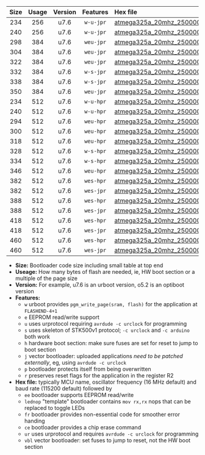 |Size|Usage|Version|Features|Hex file|
|:-:|:-:|:-:|:-:|:--|
|234|256|u7.6|`w-u-jpr`|[atmega325a_20mhz_250000bps_ur_vbl.hex](https://raw.githubusercontent.com/stefanrueger/urboot/main/atmega325a_20mhz_250000bps_ur_vbl.hex)|
|240|256|u7.6|`w-u-jpr`|[atmega325a_20mhz_250000bps_lednop_ur_vbl.hex](https://raw.githubusercontent.com/stefanrueger/urboot/main/atmega325a_20mhz_250000bps_lednop_ur_vbl.hex)|
|298|384|u7.6|`weu-jpr`|[atmega325a_20mhz_250000bps_ee_ur_vbl.hex](https://raw.githubusercontent.com/stefanrueger/urboot/main/atmega325a_20mhz_250000bps_ee_ur_vbl.hex)|
|304|384|u7.6|`weu-jpr`|[atmega325a_20mhz_250000bps_ee_lednop_ur_vbl.hex](https://raw.githubusercontent.com/stefanrueger/urboot/main/atmega325a_20mhz_250000bps_ee_lednop_ur_vbl.hex)|
|322|384|u7.6|`weu-jpr`|[atmega325a_20mhz_250000bps_ee_lednop_fr_ur_vbl.hex](https://raw.githubusercontent.com/stefanrueger/urboot/main/atmega325a_20mhz_250000bps_ee_lednop_fr_ur_vbl.hex)|
|332|384|u7.6|`w-s-jpr`|[atmega325a_20mhz_250000bps_vbl.hex](https://raw.githubusercontent.com/stefanrueger/urboot/main/atmega325a_20mhz_250000bps_vbl.hex)|
|338|384|u7.6|`w-s-jpr`|[atmega325a_20mhz_250000bps_lednop_vbl.hex](https://raw.githubusercontent.com/stefanrueger/urboot/main/atmega325a_20mhz_250000bps_lednop_vbl.hex)|
|350|384|u7.6|`weu-jpr`|[atmega325a_20mhz_250000bps_ee_lednop_fr_ce_ur_vbl.hex](https://raw.githubusercontent.com/stefanrueger/urboot/main/atmega325a_20mhz_250000bps_ee_lednop_fr_ce_ur_vbl.hex)|
|234|512|u7.6|`w-u-hpr`|[atmega325a_20mhz_250000bps_ur.hex](https://raw.githubusercontent.com/stefanrueger/urboot/main/atmega325a_20mhz_250000bps_ur.hex)|
|240|512|u7.6|`w-u-hpr`|[atmega325a_20mhz_250000bps_lednop_ur.hex](https://raw.githubusercontent.com/stefanrueger/urboot/main/atmega325a_20mhz_250000bps_lednop_ur.hex)|
|294|512|u7.6|`weu-hpr`|[atmega325a_20mhz_250000bps_ee_ur.hex](https://raw.githubusercontent.com/stefanrueger/urboot/main/atmega325a_20mhz_250000bps_ee_ur.hex)|
|300|512|u7.6|`weu-hpr`|[atmega325a_20mhz_250000bps_ee_lednop_ur.hex](https://raw.githubusercontent.com/stefanrueger/urboot/main/atmega325a_20mhz_250000bps_ee_lednop_ur.hex)|
|318|512|u7.6|`weu-hpr`|[atmega325a_20mhz_250000bps_ee_lednop_fr_ur.hex](https://raw.githubusercontent.com/stefanrueger/urboot/main/atmega325a_20mhz_250000bps_ee_lednop_fr_ur.hex)|
|328|512|u7.6|`w-s-hpr`|[atmega325a_20mhz_250000bps.hex](https://raw.githubusercontent.com/stefanrueger/urboot/main/atmega325a_20mhz_250000bps.hex)|
|334|512|u7.6|`w-s-hpr`|[atmega325a_20mhz_250000bps_lednop.hex](https://raw.githubusercontent.com/stefanrueger/urboot/main/atmega325a_20mhz_250000bps_lednop.hex)|
|346|512|u7.6|`weu-hpr`|[atmega325a_20mhz_250000bps_ee_lednop_fr_ce_ur.hex](https://raw.githubusercontent.com/stefanrueger/urboot/main/atmega325a_20mhz_250000bps_ee_lednop_fr_ce_ur.hex)|
|382|512|u7.6|`wes-hpr`|[atmega325a_20mhz_250000bps_ee.hex](https://raw.githubusercontent.com/stefanrueger/urboot/main/atmega325a_20mhz_250000bps_ee.hex)|
|382|512|u7.6|`wes-jpr`|[atmega325a_20mhz_250000bps_ee_vbl.hex](https://raw.githubusercontent.com/stefanrueger/urboot/main/atmega325a_20mhz_250000bps_ee_vbl.hex)|
|388|512|u7.6|`wes-hpr`|[atmega325a_20mhz_250000bps_ee_lednop.hex](https://raw.githubusercontent.com/stefanrueger/urboot/main/atmega325a_20mhz_250000bps_ee_lednop.hex)|
|388|512|u7.6|`wes-jpr`|[atmega325a_20mhz_250000bps_ee_lednop_vbl.hex](https://raw.githubusercontent.com/stefanrueger/urboot/main/atmega325a_20mhz_250000bps_ee_lednop_vbl.hex)|
|418|512|u7.6|`wes-hpr`|[atmega325a_20mhz_250000bps_ee_lednop_fr.hex](https://raw.githubusercontent.com/stefanrueger/urboot/main/atmega325a_20mhz_250000bps_ee_lednop_fr.hex)|
|418|512|u7.6|`wes-jpr`|[atmega325a_20mhz_250000bps_ee_lednop_fr_vbl.hex](https://raw.githubusercontent.com/stefanrueger/urboot/main/atmega325a_20mhz_250000bps_ee_lednop_fr_vbl.hex)|
|460|512|u7.6|`wes-hpr`|[atmega325a_20mhz_250000bps_ee_lednop_fr_ce.hex](https://raw.githubusercontent.com/stefanrueger/urboot/main/atmega325a_20mhz_250000bps_ee_lednop_fr_ce.hex)|
|460|512|u7.6|`wes-jpr`|[atmega325a_20mhz_250000bps_ee_lednop_fr_ce_vbl.hex](https://raw.githubusercontent.com/stefanrueger/urboot/main/atmega325a_20mhz_250000bps_ee_lednop_fr_ce_vbl.hex)|

- **Size:** Bootloader code size including small table at top end
- **Useage:** How many bytes of flash are needed, ie, HW boot section or a multiple of the page size
- **Version:** For example, u7.6 is an urboot version, o5.2 is an optiboot version
- **Features:**
  + `w` urboot provides `pgm_write_page(sram, flash)` for the application at `FLASHEND-4+1`
  + `e` EEPROM read/write support
  + `u` uses urprotocol requiring `avrdude -c urclock` for programming
  + `s` uses skeleton of STK500v1 protocol; `-c urclock` and `-c arduino` both work
  + `h` hardware boot section: make sure fuses are set for reset to jump to boot section
  + `j` vector bootloader: uploaded applications *need to be patched externally*, eg, using `avrdude -c urclock`
  + `p` bootloader protects itself from being overwritten
  + `r` preserves reset flags for the application in the register R2
- **Hex file:** typically MCU name, oscillator frequency (16 MHz default) and baud rate (115200 default) followed by
  + `ee` bootloader supports EEPROM read/write
  + `lednop` "template" bootloader contains `mov rx,rx` nops that can be replaced to toggle LEDs
  + `fr` bootloader provides non-essential code for smoother error handing
  + `ce` bootloader provides a chip erase command
  + `ur` uses urprotocol and requires `avrdude -c urclock` for programming
  + `vbl` vector bootloader: set fuses to jump to reset, not the HW boot section

